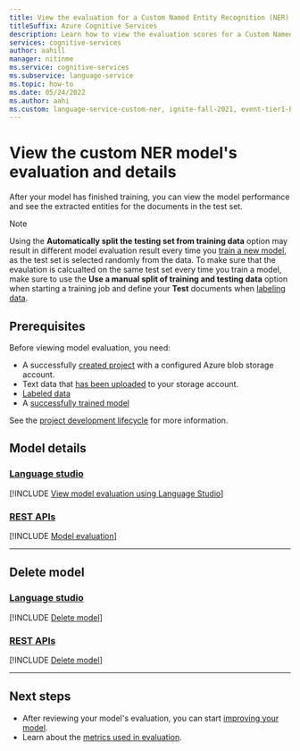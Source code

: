 ```yaml
---
title: View the evaluation for a Custom Named Entity Recognition (NER) model
titleSuffix: Azure Cognitive Services
description: Learn how to view the evaluation scores for a Custom Named Entity Recognition (NER) model
services: cognitive-services
author: aahill
manager: nitinme
ms.service: cognitive-services
ms.subservice: language-service
ms.topic: how-to
ms.date: 05/24/2022
ms.author: aahi
ms.custom: language-service-custom-ner, ignite-fall-2021, event-tier1-build-2022
---
```



# View the custom NER model's evaluation and details

After your model has finished training, you can view the model performance and see the extracted entities for the documents in the test set. 

> [!NOTE]
> Using the **Automatically split the testing set from training data** option may result in different model evaluation result every time you [train a new model](train-model.md), as the test set is selected randomly from the data. To make sure that the evaulation is calcualted on the same test set every time you train a model, make sure to use the **Use a manual split of training and testing data** option when starting a training job and define your **Test** documents when [labeling data](tag-data.md).

## Prerequisites

Before viewing model evaluation, you need:

* A successfully [created project](create-project.md) with a configured Azure blob storage account.
* Text data that [has been uploaded](design-schema.md#data-preparation) to your storage account.
* [Labeled data](tag-data.md)
* A [successfully trained model](train-model.md)

See the [project development lifecycle](../overview.md#project-development-lifecycle) for more information.

## Model details

### [Language studio](#tab/language-studio)

[!INCLUDE [View model evaluation using Language Studio](../includes/language-studio/model-evaluation.md)]

### [REST APIs](#tab/rest-api)

[!INCLUDE [Model evaluation](../includes/rest-api/model-evaluation.md)]

---
## Delete model

### [Language studio](#tab/language-studio)

[!INCLUDE [Delete model](../includes/language-studio/delete-model.md)]

### [REST APIs](#tab/rest-api)

[!INCLUDE [Delete model](../includes/rest-api/delete-model.md)]

---

## Next steps

* After reviewing your model's evaluation, you can start [improving your model](improve-model.md).
* Learn about the [metrics used in evaluation](../concepts/evaluation-metrics.md). 
